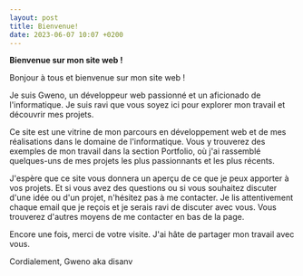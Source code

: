 ```yaml
---
layout: post
title: Bienvenue!
date: 2023-06-07 10:07 +0200
---
```


**Bienvenue sur mon site web !**

Bonjour à tous et bienvenue sur mon site web !

Je suis Gweno, un développeur web passionné et un aficionado de l'informatique. Je suis ravi que vous soyez ici pour explorer mon travail et découvrir mes projets.

Ce site est une vitrine de mon parcours en développement web et de mes réalisations dans le domaine de l'informatique. Vous y trouverez des exemples de mon travail dans la section Portfolio, où j'ai rassemblé quelques-uns de mes projets les plus passionnants et les plus récents.

J'espère que ce site vous donnera un aperçu de ce que je peux apporter à vos projets. Et si vous avez des questions ou si vous souhaitez discuter d'une idée ou d'un projet, n'hésitez pas à me contacter. Je lis attentivement chaque email que je reçois et je serais ravi de discuter avec vous. Vous trouverez d'autres moyens de me contacter en bas de la page.

Encore une fois, merci de votre visite. J'ai hâte de partager mon travail avec vous.

Cordialement,
Gweno aka disanv
